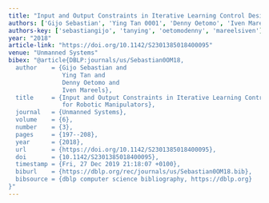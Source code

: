 ```yaml
---
title: "Input and Output Constraints in Iterative Learning Control Design for Robotic Manipulators"
authors: ['Gijo Sebastian', 'Ying Tan 0001', 'Denny Oetomo', 'Iven Mareels']
authors-key: ['sebastiangijo', 'tanying', 'oetomodenny', 'mareelsiven']
year: "2018"
article-link: "https://doi.org/10.1142/S2301385018400095"
venue: "Unmanned Systems"
bibex: "@article{DBLP:journals/us/Sebastian0OM18,
  author    = {Gijo Sebastian and
               Ying Tan and
               Denny Oetomo and
               Iven Mareels},
  title     = {Input and Output Constraints in Iterative Learning Control Design
               for Robotic Manipulators},
  journal   = {Unmanned Systems},
  volume    = {6},
  number    = {3},
  pages     = {197--208},
  year      = {2018},
  url       = {https://doi.org/10.1142/S2301385018400095},
  doi       = {10.1142/S2301385018400095},
  timestamp = {Fri, 27 Dec 2019 21:18:07 +0100},
  biburl    = {https://dblp.org/rec/journals/us/Sebastian0OM18.bib},
  bibsource = {dblp computer science bibliography, https://dblp.org}
}"
---
```

